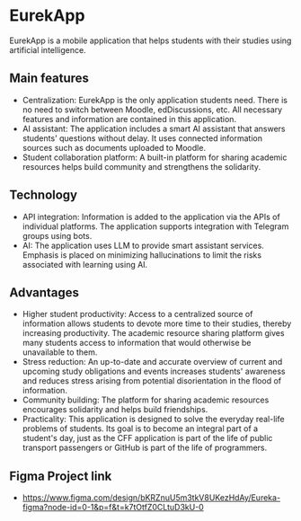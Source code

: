 # EurekApp
EurekApp is a mobile application that helps students with their studies using artificial intelligence.

## Main features
- Centralization: EurekApp is the only application students need. There is no need to switch between Moodle, edDiscussions, etc. All necessary features and information are contained in this application.
- AI assistant: The application includes a smart AI assistant that answers students' questions without delay. It uses connected information sources such as documents uploaded to Moodle.
- Student collaboration platform: A built-in platform for sharing academic resources helps build community and strengthens the solidarity.

## Technology
- API integration: Information is added to the application via the APIs of individual platforms. The application supports integration with Telegram groups using bots.
- AI: The application uses LLM to provide smart assistant services. Emphasis is placed on minimizing hallucinations to limit the risks associated with learning using AI.

## Advantages
- Higher student productivity: Access to a centralized source of information allows students to devote more time to their studies, thereby increasing productivity. The academic resource sharing platform gives many students access to information that would otherwise be unavailable to them.
- Stress reduction: An up-to-date and accurate overview of current and upcoming study obligations and events increases students' awareness and reduces stress arising from potential disorientation in the flood of information.
- Community building: The platform for sharing academic resources encourages solidarity and helps build friendships.
- Practicality: This application is designed to solve the everyday real-life problems of students. Its goal is to become an integral part of a student's day, just as the CFF application is part of the life of public transport passengers or GitHub is part of the life of programmers.

## Figma Project link
- https://www.figma.com/design/bKRZnuU5m3tkV8UKezHdAy/Eureka-figma?node-id=0-1&p=f&t=k7tOtfZ0CLtuD3kU-0